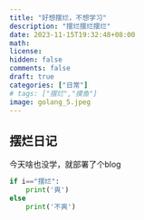 ```yaml
---
title: "好想摆烂，不想学习"
description: "摆烂摆烂摆烂"
date: 2023-11-15T19:32:48+08:00
math: 
license: 
hidden: false
comments: false
draft: true 
categories: ["日常"]
# tags: ["摆烂","摸鱼"]
image: golang_5.jpeg
---
```

## 摆烂日记
今天啥也没学，就部署了个blog
```py
if i=="摆烂":
    print('爽')
else
    print('不爽')
```
